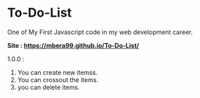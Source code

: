 # To-Do-List
One of My First Javascript code in my web development career.

**Site : https://mbera99.github.io/To-Do-List/**

1.0.0 :
1. You can create new itemss.
2. You can crossout the items.
3. you can delete items.
